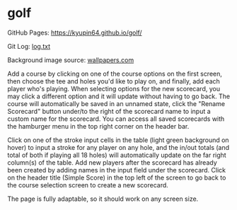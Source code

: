 # golf

GitHub Pages: https://kyupin64.github.io/golf/

Git Log: [log.txt](log.txt)

Background image source: [wallpapers.com](https://wallpapers.com/wallpapers/1920x1080-hd-golf-pg3sbak5sljth8qz.html)

Add a course by clicking on one of the course options on the first screen, then choose the tee and holes you'd like to play on, and finally, add each player who's playing. When selecting options for the new scorecard, you may click a different option and it will update without having to go back. The course will automatically be saved in an unnamed state, click the "Rename Scorecard" button under/to the right of the scorecard name to input a custom name for the scorecard. You can access all saved scorecards with the hamburger menu in the top right corner on the header bar.

Click on one of the stroke input cells in the table (light green background on hover) to input a stroke for any player on any hole, and the in/out totals (and total of both if playing all 18 holes) will automatically update on the far right column(s) of the table. Add new players after the scorecard has already been created by adding names in the input field under the scorecard. Click on the header title (Simple Score) in the top left of the screen to go back to the course selection screen to create a new scorecard.

The page is fully adaptable, so it should work on any screen size.

